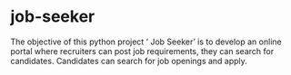 # job-seeker
The objective of this python project ‘ Job Seeker’ is to develop an online portal where recruiters can post job requirements, they can search for candidates. Candidates can search for job openings and apply.
